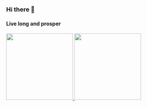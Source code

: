 ### Hi there 🖖

#### Live long and prosper

<div>
  <a href="https://github.com/pjmalva">
  <img height="180em" src="https://github-readme-stats.vercel.app/api?username=pjmalva&show_icons=true&theme=radical&include_all_commits=true&count_private=true"/>
  <img height="180em" src="https://github-readme-stats.vercel.app/api/top-langs/?username=pjmalva&layout=compact&langs_count=10&theme=radical"/>
</div>
